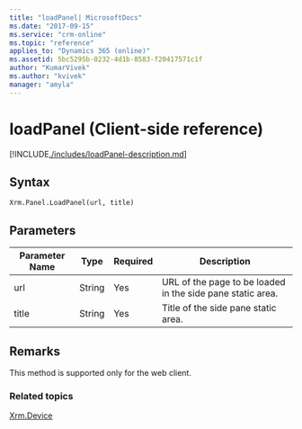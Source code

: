 ```yaml
---
title: "loadPanel| MicrosoftDocs"
ms.date: "2017-09-15"
ms.service: "crm-online"
ms.topic: "reference"
applies_to: "Dynamics 365 (online)"
ms.assetid: 5bc5295b-0232-4d1b-8583-f20417571c1f
author: "KumarVivek"
ms.author: "kvivek"
manager: "amyla"
---
```

# loadPanel (Client-side reference)

[!INCLUDE[./includes/loadPanel-description.md](./includes/loadPanel-description.md)]


## Syntax

`Xrm.Panel.LoadPanel(url, title)`

## Parameters

| Parameter Name        | Type           | Required  |Description  |
| ------------- |-------------| -----|-----|
|url |String | Yes|URL of the page to be loaded in the side pane static area.|
|title |String | Yes|Title of the side pane static area. |


## Remarks
This method is supported only for the web client.

### Related topics
[Xrm.Device](../xrm-device.md)

